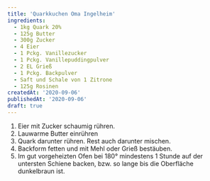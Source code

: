 ```yaml
---
title: 'Quarkkuchen Oma Ingelheim'
ingredients:
  - 1kg Quark 20%
  - 125g Butter
  - 300g Zucker
  - 4 Eier
  - 1 Pckg. Vanillezucker
  - 1 Pckg. Vanillepuddingpulver
  - 2 EL Grieß
  - 1 Pckg. Backpulver
  - Saft und Schale von 1 Zitrone
  - 125g Rosinen
createdAt: '2020-09-06'
publishedAt: '2020-09-06'
draft: true
---
```


1. Eier mit Zucker schaumig rühren.
2. Lauwarme Butter einrühren
3. Quark darunter rühren. Rest auch darunter mischen.
4. Backform fetten und mit Mehl oder Grieß bestäuben.
5. Im gut vorgeheizten Ofen bei 180° mindestens 1 Stunde auf der untersten Schiene backen, bzw. so lange bis die Oberfläche dunkelbraun ist.

